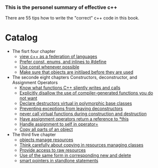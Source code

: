 ### This is the personel summary of effective c++
There are 55 tips how to write the "correct" c++ code in this book.

# Catalog 
* The fisrt four chapter 
  * [view c++ as a federation of languages](FirstChapter/View%20C++%20as%20federation%20language.md)
  * [Prefer const, enums, and inlines to #define](FirstChapter/Prefer%20const%20enum%20and%20inlines%20to%20%23define.md)
  * [Use const whenever possible](FirstChapter/Use%20const%20whenever%20possible.md)
  * [Make sure that objects are initilaed before they are used](FirstChapter/Make%20sure%20that%20objects%20are%20initialized%20before%20they%20are%20used.md)
* The seconde eight chapters Constructors, deconstructor, and Assignment Operators
  * [Know what functions C++ sliently writes and calls](SecondChapter/WhatfunctionslientlyCall.md)
  * [Explicitly disallow the use of compiler-generated functions you do not want](SecondChapter/Explicitly_disallow.md)
  * [Declare destructors virtual in polymorphic base classes](SecondChapter/Declare_destructors_virtual.md)
  * [Preventing exceptions from leaving deconstructors](SecondChapter/Preventing_exceptions.md)
  * [never call virtual functions during construction and destruction](SecondChapter/Dont_call_virtual_InConstr.md)
  * [Have assignment operators return a reference to *this](SecondChapter/assignment_operator.md)
  * [Handle assignment to self in operator=](SecondChapter/self_assignment.md)
  * [Copy all parts of an object](SecondChapter/copy_all_parts.md)
* The third five chapter
  * [objects manage resources](ThirdChapter/Objmanage_resources.md)
  * [Think carefully about copying in resources managing classes](ThirdChapter/Think_carefull_copying.md)
  * [Provide access to raw resources](ThirdChapter/Provide_access_toraw.md)
  * [Use of the same form in corresponding new and delete](ThirdChapter/correspoding_uses_new_delete.md)
  * [smart pointers in standlone statements](ThirdChapter/store_newobj_smartpointer.md)
  
  
  
